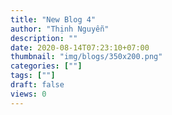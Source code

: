 ```yaml
---
title: "New Blog 4"
author: "Thịnh Nguyễn"
description: ""
date: 2020-08-14T07:23:10+07:00
thumbnail: "img/blogs/350x200.png"
categories: [""]
tags: [""]
draft: false
views: 0
---
```


